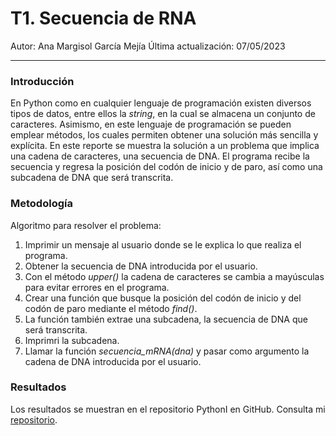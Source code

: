 # T1. Secuencia de RNA

Autor: Ana Margisol García Mejía 
Última actualización: 07/05/2023
_______
### Introducción
En Python como en cualquier lenguaje de programación existen diversos tipos de datos, entre ellos la *string*, en la cual se almacena un conjunto de caracteres. Asimismo, en este lenguaje de programación se pueden emplear métodos, los cuales permiten obtener una solución más sencilla y explícita. 
En este reporte se muestra la solución a un problema que implica una cadena de caracteres, una secuencia de DNA. El programa recibe la secuencia y regresa la posición del codón de inicio y de paro, así como una subcadena de DNA que será transcrita. 

### Metodología 
Algoritmo para resolver el problema: 
1. Imprimir un mensaje al usuario donde se le explica lo que realiza el programa.
2. Obtener la secuencia de DNA introducida por el usuario. 
3. Con el método *upper()* la cadena de caracteres se cambia a mayúsculas para evitar errores en el programa. 
4. Crear una función que busque la posición del codón de inicio y del codón de paro mediante el método *find()*.
5. La función también extrae una subcadena, la secuencia de DNA que será transcrita. 
6. Imprimri la subcadena. 
7. Llamar la función *secuencia_mRNA(dna)* y pasar como argumento la cadena de DNA introducida por el usuario. 



### Resultados
Los resultados se muestran en el repositorio PythonI en GitHub. Consulta mi [repositorio]( https://github.com/anagarme/PythonI/blob/e3df7fb37a1b5b9fee3c640fefa264c06793d5ba/Tareas/Tarea_1/src/secuenciaRNA.py). 